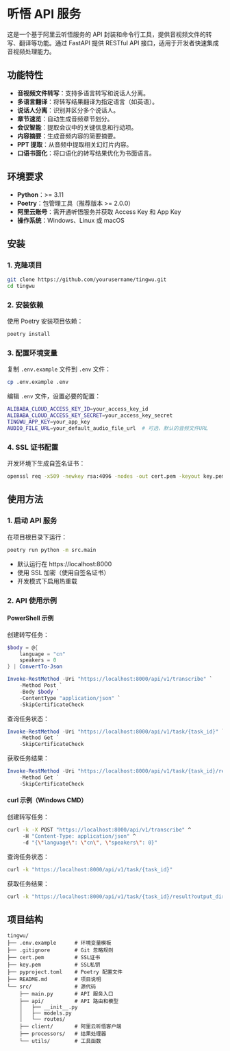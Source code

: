 # 听悟 API 服务

这是一个基于阿里云听悟服务的 API 封装和命令行工具，提供音视频文件的转写、翻译等功能。通过 FastAPI 提供 RESTful API 接口，适用于开发者快速集成音视频处理能力。

## 功能特性

- **音视频文件转写**：支持多语言转写和说话人分离。
- **多语言翻译**：将转写结果翻译为指定语言（如英语）。
- **说话人分离**：识别并区分多个说话人。
- **章节速览**：自动生成音频章节划分。
- **会议智能**：提取会议中的关键信息和行动项。
- **内容摘要**：生成音频内容的简要摘要。
- **PPT 提取**：从音频中提取相关幻灯片内容。
- **口语书面化**：将口语化的转写结果优化为书面语言。

## 环境要求

- **Python**：>= 3.11
- **Poetry**：包管理工具（推荐版本 >= 2.0.0）
- **阿里云账号**：需开通听悟服务并获取 Access Key 和 App Key
- **操作系统**：Windows、Linux 或 macOS

## 安装

### 1. 克隆项目
```bash
git clone https://github.com/yourusername/tingwu.git
cd tingwu
```

### 2. 安装依赖
使用 Poetry 安装项目依赖：
```bash
poetry install
```

### 3. 配置环境变量
复制 `.env.example` 文件到 `.env` 文件：
```bash
cp .env.example .env
```

编辑 `.env` 文件，设置必要的配置：
```bash
ALIBABA_CLOUD_ACCESS_KEY_ID=your_access_key_id
ALIBABA_CLOUD_ACCESS_KEY_SECRET=your_access_key_secret
TINGWU_APP_KEY=your_app_key
AUDIO_FILE_URL=your_default_audio_file_url  # 可选，默认的音频文件URL
```

### 4. SSL 证书配置
开发环境下生成自签名证书：
```bash
openssl req -x509 -newkey rsa:4096 -nodes -out cert.pem -keyout key.pem -days 365
```

## 使用方法

### 1. 启动 API 服务
在项目根目录下运行：
```bash
poetry run python -m src.main
```

- 默认运行在 https://localhost:8000
- 使用 SSL 加密（使用自签名证书）
- 开发模式下启用热重载

### 2. API 使用示例

#### PowerShell 示例

创建转写任务：
```powershell
$body = @{
    language = "cn"
    speakers = 0
} | ConvertTo-Json

Invoke-RestMethod -Uri "https://localhost:8000/api/v1/transcribe" `
    -Method Post `
    -Body $body `
    -ContentType "application/json" `
    -SkipCertificateCheck
```

查询任务状态：
```powershell
Invoke-RestMethod -Uri "https://localhost:8000/api/v1/task/{task_id}" `
    -Method Get `
    -SkipCertificateCheck
```

获取任务结果：
```powershell
Invoke-RestMethod -Uri "https://localhost:8000/api/v1/task/{task_id}/result?output_dir=output" `
    -Method Get `
    -SkipCertificateCheck
```

#### curl 示例（Windows CMD）
创建转写任务：
```bash
curl -k -X POST "https://localhost:8000/api/v1/transcribe" ^
     -H "Content-Type: application/json" ^
     -d "{\"language\": \"cn\", \"speakers\": 0}"
```

查询任务状态：
```bash
curl -k "https://localhost:8000/api/v1/task/{task_id}"
```

获取任务结果：
```bash
curl -k "https://localhost:8000/api/v1/task/{task_id}/result?output_dir=output"
```

## 项目结构
```
tingwu/
├── .env.example      # 环境变量模板
├── .gitignore        # Git 忽略规则
├── cert.pem          # SSL证书
├── key.pem           # SSL私钥
├── pyproject.toml    # Poetry 配置文件
├── README.md         # 项目说明
└── src/              # 源代码
    ├── main.py       # API 服务入口
    ├── api/          # API 路由和模型
    │   ├── __init__.py
    │   ├── models.py
    │   └── routes/
    ├── client/       # 阿里云听悟客户端
    ├── processors/   # 结果处理器
    └── utils/        # 工具函数
```

